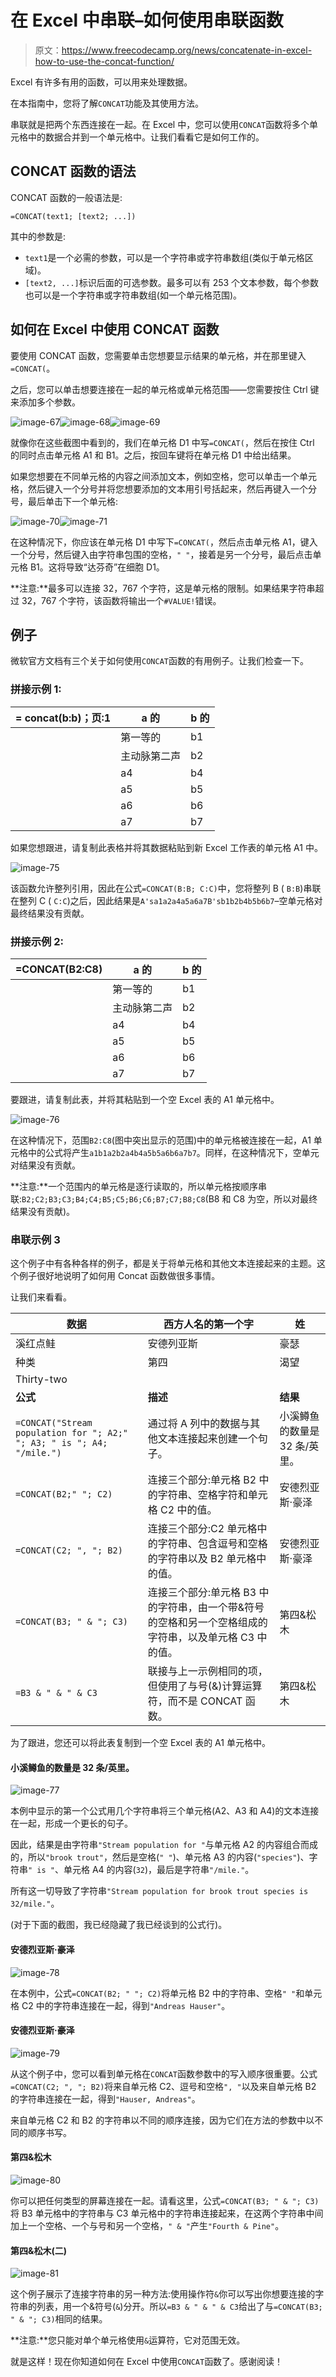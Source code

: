 # 在 Excel 中串联–如何使用串联函数

> 原文：<https://www.freecodecamp.org/news/concatenate-in-excel-how-to-use-the-concat-function/>

Excel 有许多有用的函数，可以用来处理数据。

在本指南中，您将了解`CONCAT`功能及其使用方法。

串联就是把两个东西连接在一起。在 Excel 中，您可以使用`CONCAT`函数将多个单元格中的数据合并到一个单元格中。让我们看看它是如何工作的。

## CONCAT 函数的语法

CONCAT 函数的一般语法是:

```
=CONCAT(text1; [text2; ...])
```

其中的参数是:

*   `text1`是一个必需的参数，可以是一个字符串或字符串数组(类似于单元格区域)。
*   `[text2, ...]`标识后面的可选参数。最多可以有 253 个文本参数，每个参数也可以是一个字符串或字符串数组(如一个单元格范围)。

## 如何在 Excel 中使用 CONCAT 函数

要使用 CONCAT 函数，您需要单击您想要显示结果的单元格，并在那里键入`=CONCAT(`。

之后，您可以单击想要连接在一起的单元格或单元格范围——您需要按住 Ctrl 键来添加多个参数。

![image-67](img/acfa496a8b93156eb5dc510697311b98.png)![image-68](img/ac166b2dbac7fdd7d15d296a9742f623.png)![image-69](img/7731afc34faca9841194762343dd229e.png)

就像你在这些截图中看到的，我们在单元格 D1 中写`=CONCAT(`，然后在按住 Ctrl 的同时点击单元格 A1 和 B1。之后，按回车键将在单元格 D1 中给出结果。

如果您想要在不同单元格的内容之间添加文本，例如空格，您可以单击一个单元格，然后键入一个分号并将您想要添加的文本用引号括起来，然后再键入一个分号，最后单击下一个单元格:

![image-70](img/adc0b7ecd7a5e9b1c63421737b9aabdb.png)![image-71](img/fbf9329a1f45360aa71c0dfa9f32c1bb.png)

在这种情况下，你应该在单元格 D1 中写下`=CONCAT(`，然后点击单元格 A1，键入一个分号，然后键入由字符串包围的空格，`" "`，接着是另一个分号，最后点击单元格 B1。这将导致“达芬奇”在细胞 D1。

**注意:**最多可以连接 32，767 个字符，这是单元格的限制。如果结果字符串超过 32，767 个字符，该函数将输出一个`#VALUE!`错误。

## 例子

微软官方文档有三个关于如何使用`CONCAT`函数的有用例子。让我们检查一下。

### 拼接示例 1:

| = concat(b:b)；页:1 | a 的 | b 的 |
| --- | --- | --- |
|  | 第一等的 | b1 |
|  | 主动脉第二声 | b2 |
|  | a4 | b4 |
|  | a5 | b5 |
|  | a6 | b6 |
|  | a7 | b7 |

如果您想跟进，请复制此表格并将其数据粘贴到新 Excel 工作表的单元格 A1 中。

![image-75](img/42ec0d79cb4a1d4817dd82b4d9abe9a8.png)

该函数允许整列引用，因此在公式`=CONCAT(B:B; C:C)`中，您将整列 B ( `B:B`)串联在整列 C ( `C:C`)之后，因此结果是`A'sa1a2a4a5a6a7B'sb1b2b4b5b6b7`–空单元格对最终结果没有贡献。

### 拼接示例 2:

| =CONCAT(B2:C8) | a 的 | b 的 |
| --- | --- | --- |
|  | 第一等的 | b1 |
|  | 主动脉第二声 | b2 |
|  | a4 | b4 |
|  | a5 | b5 |
|  | a6 | b6 |
|  | a7 | b7 |

要跟进，请复制此表，并将其粘贴到一个空 Excel 表的 A1 单元格中。

![image-76](img/d9572fafaa44ec29def38ac02279bd80.png)

在这种情况下，范围`B2:C8`(图中突出显示的范围)中的单元格被连接在一起，A1 单元格中的公式将产生`a1b1a2b2a4b4a5b5a6b6a7b7`。同样，在这种情况下，空单元对结果没有贡献。

**注意:**一个范围内的单元格是逐行读取的，所以单元格按顺序串联:`B2;C2;B3;C3;B4;C4;B5;C5;B6;C6;B7;C7;B8;C8`(B8 和 C8 为空，所以对最终结果没有贡献)。

### 串联示例 3

这个例子中有各种各样的例子，都是关于将单元格和其他文本连接起来的主题。这个例子很好地说明了如何用 Concat 函数做很多事情。

让我们来看看。

| 数据 | 西方人名的第一个字 | 姓 |
| --- | --- | --- |
| 溪红点鲑 | 安德列亚斯 | 豪瑟 |
| 种类 | 第四 | 渴望 |
| Thirty-two |  |  |
| **公式** | **描述** | **结果** |
| `=CONCAT("Stream population for "; A2;" "; A3; " is "; A4; "/mile.")` | 通过将 A 列中的数据与其他文本连接起来创建一个句子。 | 小溪鳟鱼的数量是 32 条/英里。 |
| `=CONCAT(B2;" "; C2)` | 连接三个部分:单元格 B2 中的字符串、空格字符和单元格 C2 中的值。 | 安德烈亚斯·豪泽 |
| `=CONCAT(C2; ", "; B2)` | 连接三个部分:C2 单元格中的字符串、包含逗号和空格的字符串以及 B2 单元格中的值。 | 安德烈亚斯·豪泽 |
| `=CONCAT(B3; " & "; C3)` | 连接三个部分:单元格 B3 中的字符串，由一个带&符号的空格和另一个空格组成的字符串，以及单元格 C3 中的值。 | 第四&松木 |
| `=B3 & " & " & C3` | 联接与上一示例相同的项，但使用了与号(&)计算运算符，而不是 CONCAT 函数。 | 第四&松木 |

为了跟进，您还可以将此表复制到一个空 Excel 表的 A1 单元格中。

#### 小溪鳟鱼的数量是 32 条/英里。

![image-77](img/aa52442d346fb3e6116896b82aee4b4d.png)

本例中显示的第一个公式用几个字符串将三个单元格(A2、A3 和 A4)的文本连接在一起，形成一个更长的句子。

因此，结果是由字符串`"Stream population for "`与单元格 A2 的内容组合而成的，所以`"brook trout"`，然后是空格(`" "`)、单元格 A3 的内容(`"species"`)、字符串`" is "`、单元格 A4 的内容(`32`)，最后是字符串`"/mile."`。

所有这一切导致了字符串`"Stream population for brook trout species is 32/mile."`。

(对于下面的截图，我已经隐藏了我已经谈到的公式行)。

#### 安德烈亚斯·豪泽

![image-78](img/44f72cc65b4632cff09edc31ad3d82cf.png)

在本例中，公式`=CONCAT(B2; " "; C2)`将单元格 B2 中的字符串、空格`" "`和单元格 C2 中的字符串连接在一起，得到`"Andreas Hauser"`。

#### 安德烈亚斯·豪泽

![image-79](img/967da346c21ecc02f8952138e17e5992.png)

从这个例子中，您可以看到单元格在`CONCAT`函数参数中的写入顺序很重要。公式`=CONCAT(C2; ", "; B2)`将来自单元格 C2、逗号和空格`", "`以及来自单元格 B2 的字符串连接在一起，得到`"Hauser, Andreas"`。

来自单元格 C2 和 B2 的字符串以不同的顺序连接，因为它们在方法的参数中以不同的顺序书写。

#### 第四&松木

![image-80](img/379e1e010541acbcc3fbf26a8789a83b.png)

你可以把任何类型的屏幕连接在一起。请看这里，公式`=CONCAT(B3; " & "; C3)`将 B3 单元格中的字符串与 C3 单元格中的字符串连接起来，在这两个字符串中间加上一个空格、一个与号和另一个空格，`" & "`产生`"Fourth & Pine"`。

#### 第四&松木(二)

![image-81](img/2f936e486622dcab1bc0b1b78ba62663.png)

这个例子展示了连接字符串的另一种方法:使用操作符`&`你可以写出你想要连接的字符串的列表，用一个&符号(`&`)分开。所以`=B3 & " & " & C3`给出了与`=CONCAT(B3; " & "; C3)`相同的结果。

**注意:**您只能对单个单元格使用`&`运算符，它对范围无效。

就是这样！现在你知道如何在 Excel 中使用`CONCAT`函数了。感谢阅读！